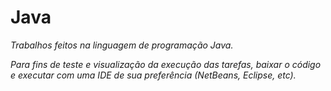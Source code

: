 # Java
 _Trabalhos feitos na linguagem de programação Java._
 
 *Para fins de teste e visualização da execução das tarefas, baixar o código e executar com uma IDE de sua preferência (NetBeans, Eclipse, etc).*
